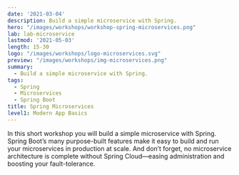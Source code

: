 ```yaml
---
date: '2021-03-04'
description: Build a simple microservice with Spring.
hero: "/images/workshops/workshop-spring-microservices.png"
lab: lab-microservice
lastmod: '2021-05-03'
length: 15-30
logo: "/images/workshops/logo-microservices.svg"
preview: "/images/workshops/img-microservices.png"
summary:
  - Build a simple microservice with Spring.
tags:
  - Spring
  - Microservices
  - Spring Boot
title: Spring Microservices
level1: Modern App Basics
---
```


In this short workshop you will build a simple microservice with Spring. Spring Boot’s many purpose-built features make it easy to build and run your microservices in production at scale. And don’t forget, no microservice architecture is complete without Spring Cloud—easing administration and boosting your fault-tolerance.
